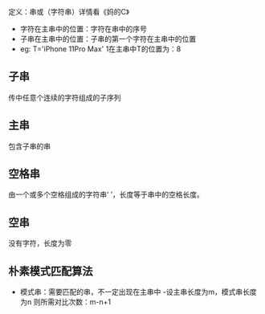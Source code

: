 


定义：串或（字符串）详情看《妈的C》
- 字符在主串中的位置：字符在串中的序号
- 子串在主串中的位置：子串的第一个字符在主串中的位置
- eg:
T='iPhone 11Pro Max'
1在主串中T的位置为：8
## 子串
传中任意个连续的字符组成的子序列
## 主串
包含子串的串
## 空格串
由一个或多个空格组成的字符串‘     ’，长度等于串中的空格长度。
## 空串
没有字符，长度为零
## 朴素模式匹配算法
- 模式串：需要匹配的串，不一定出现在主串中
-设主串长度为m，模式串长度为n 
则所需对比次数：m-n+1


<!--stackedit_data:
eyJoaXN0b3J5IjpbLTE4MTU4NDk3MDBdfQ==
-->